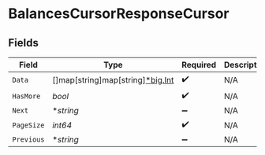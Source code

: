 # BalancesCursorResponseCursor


## Fields

| Field                                                               | Type                                                                | Required                                                            | Description                                                         | Example                                                             |
| ------------------------------------------------------------------- | ------------------------------------------------------------------- | ------------------------------------------------------------------- | ------------------------------------------------------------------- | ------------------------------------------------------------------- |
| `Data`                                                              | []map[string]map[string][*big.Int](https://pkg.go.dev/math/big#Int) | :heavy_check_mark:                                                  | N/A                                                                 |                                                                     |
| `HasMore`                                                           | *bool*                                                              | :heavy_check_mark:                                                  | N/A                                                                 | false                                                               |
| `Next`                                                              | **string*                                                           | :heavy_minus_sign:                                                  | N/A                                                                 |                                                                     |
| `PageSize`                                                          | *int64*                                                             | :heavy_check_mark:                                                  | N/A                                                                 | 15                                                                  |
| `Previous`                                                          | **string*                                                           | :heavy_minus_sign:                                                  | N/A                                                                 | YXVsdCBhbmQgYSBtYXhpbXVtIG1heF9yZXN1bHRzLol=                        |